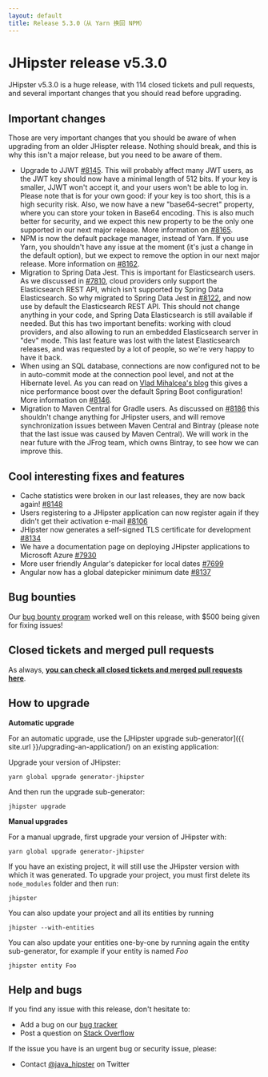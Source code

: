 ```yaml
---
layout: default
title: Release 5.3.0（从 Yarn 换回 NPM）
---
```


JHipster release v5.3.0
==================

JHipster v5.3.0 is a huge release, with 114 closed tickets and pull requests, and several important changes that you should read before upgrading.

Important changes
-----------------

Those are very important changes that you should be aware of when upgrading from an older JHispter release. Nothing should break, and this is why this isn't a major release, but you need to be aware of them.

- Upgrade to JJWT [#8145](https://github.com/jhipster/generator-jhipster/pull/8145). This will probably affect many JWT users, as the JWT key should now have a minimal length of 512 bits. If your key is smaller, JJWT won't accept it, and your users won't be able to log in. Please note that is for your own good: if your key is too short, this is a high security risk. Also, we now have a new "base64-secret" property, where you can store your token in Base64 encoding. This is also much better for security, and we expect this new property to be the only one supported in our next major release. More information on [#8165](https://github.com/jhipster/generator-jhipster/issues/8165).
- NPM is now the default package manager, instead of Yarn. If you use Yarn, you shouldn't have any issue at the moment (it's just a change in the default option), but we expect to remove the option in our next major release. More information on [#8162](https://github.com/jhipster/generator-jhipster/issues/8162).
- Migration to Spring Data Jest. This is important for Elasticsearch users. As we discussed in [#7810](https://github.com/jhipster/generator-jhipster/issues/7810), cloud providers only support the Elasticsearch REST API, which isn't supported by Spring Data Elasticsearch. So why migrated to Spring Data Jest in [#8122](https://github.com/jhipster/generator-jhipster/pull/8122), and now use by default the Elasticsearch REST API. This should not change anything in your code, and Spring Data Elasticsearch is still available if needed. But this has two important benefits: working with cloud providers, and also allowing to run an embedded Elasticsearch server in "dev" mode. This last feature was lost with the latest Elasticsearch releases, and was requested by a lot of people, so we're very happy to have it back.
- When using an SQL database, connections are now configured not to be in auto-commit mode at the connection pool level, and not at the Hibernate level. As you can read on [Vlad Mihalcea's blog](https://vladmihalcea.com/why-you-should-always-use-hibernate-connection-provider_disables_autocommit-for-resource-local-jpa-transactions/) this gives a nice performance boost over the default Spring Boot configuration! More information on [#8146](https://github.com/jhipster/generator-jhipster/issues/8146).
- Migration to Maven Central for Gradle users. As discussed on [#8186](https://github.com/jhipster/generator-jhipster/issues/8186) this shouldn't change anything for JHipster users, and will remove synchronization issues between Maven Central and Bintray (please note that the last issue was caused by Maven Central). We will work in the near future with the JFrog team, which owns Bintray, to see how we can improve this.


Cool interesting fixes and features
-----------------------------------

- Cache statistics were broken in our last releases, they are now back again! [#8148](https://github.com/jhipster/generator-jhipster/issues/8148)
- Users registering to a JHipster application can now register again if they didn't get their activation e-mail [#8106](https://github.com/jhipster/generator-jhipster/issues/8106)
- JHipster now generates a self-signed TLS certificate for development [#8134](https://github.com/jhipster/generator-jhipster/issues/8134)
- We have a documentation page on deploying JHipster applications to Microsoft Azure [#7930](https://github.com/jhipster/generator-jhipster/issues/7930)
- More user friendly Angular's datepicker for local dates [#7699](https://github.com/jhipster/generator-jhipster/issues/7699)
- Angular now has a global datepicker minimum date [#8137](https://github.com/jhipster/generator-jhipster/pull/8137)

Bug bounties
-------------

Our [bug bounty program](https://www.jhipster.tech/bug-bounties/) worked well on this release, with $500 being given for fixing issues!


Closed tickets and merged pull requests
------------
As always, __[you can check all closed tickets and merged pull requests here](https://github.com/jhipster/generator-jhipster/issues?q=milestone%3A5.3.0+is%3Aclosed)__.

How to upgrade
------------

**Automatic upgrade**

For an automatic upgrade, use the [JHipster upgrade sub-generator]({{ site.url }}/upgrading-an-application/) on an existing application:

Upgrade your version of JHipster:

```
yarn global upgrade generator-jhipster
```

And then run the upgrade sub-generator:

```
jhipster upgrade
```

**Manual upgrades**

For a manual upgrade, first upgrade your version of JHipster with:

```
yarn global upgrade generator-jhipster
```

If you have an existing project, it will still use the JHipster version with which it was generated.
To upgrade your project, you must first delete its `node_modules` folder and then run:

```
jhipster
```

You can also update your project and all its entities by running

```
jhipster --with-entities
```

You can also update your entities one-by-one by running again the entity sub-generator, for example if your entity is named _Foo_

```
jhipster entity Foo
```

Help and bugs
--------------

If you find any issue with this release, don't hesitate to:

- Add a bug on our [bug tracker](https://github.com/jhipster/generator-jhipster/issues?state=open)
- Post a question on [Stack Overflow](http://stackoverflow.com/tags/jhipster/info)

If the issue you have is an urgent bug or security issue, please:

- Contact [@java_hipster](https://twitter.com/java_hipster) on Twitter

